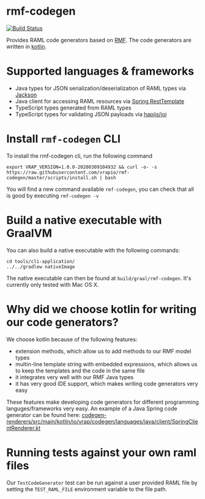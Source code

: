 # rmf-codegen

[![Build Status](https://travis-ci.com/vrapio/rmf-codegen.svg?branch=master)](https://travis-ci.com/vrapio/rmf-codegen)

Provides RAML code generators based on [RMF](https://github.com/vrapio/rest-modeling-framework).
The code generators are written in [kotlin](https://kotlinlang.org/).

# Supported languages & frameworks

* Java types for JSON serialization/deserialization of RAML types via [Jackson](https://github.com/FasterXML/jackson)
* Java client for accessing RAML resources via [Spring RestTemplate](https://docs.spring.io/spring/docs/current/spring-framework-reference/web.html#webmvc-resttemplate)
* TypeScript types generated from RAML types
* TypeScript types for validating JSON payloads via [hapijs/joi](https://github.com/hapijs/joi)

# Install `rmf-codegen` CLI

To install the rmf-codegen cli, run the following command
```
export VRAP_VERSION=1.0.0-20200309104932 && curl -o- -s https://raw.githubusercontent.com/vrapio/rmf-codegen/master/scripts/install.sh | bash
```
You will find a new command available  `rmf-codegen`, you can check that all is good by executing `rmf-codegen -v`

# Build a native executable with GraalVM

You can also build a native executable with the following commands:
```
cd tools/cli-application/
../../gradlew nativeImage
```
The native executable can then be found at `build/graal/rmf-codegen`.
It's currently only tested with Mac OS X.

# Why did we choose kotlin for writing our code generators?

We choose kotlin because of the following features:
* extension methods, which allow us to add methods to our RMF model types
* multin-line template string with embedded expressions, which allows us to keep the templates and the code in the same file
* it integrates very well with our RMF Java types
* it has very good IDE support, which makes writing code generators very easy

These features make developing code generators for different programming languges/frameworks very easy. 
An example of a Java Spring code generator can be found here: [codegen-renderers/src/main/kotlin/io/vrap/codegen/languages/java/client/SpringClientRenderer.kt](https://github.com/vrapio/rmf-codegen/blob/master/codegen-renderers/src/main/kotlin/io/vrap/codegen/languages/java/client/SpringClientRenderer.kt)

# Running tests against your own raml files

Our `TestCodeGenerator` test can be run against a user provided RAML file by setting 
the `TEST_RAML_FILE` environment variable to the file path.
